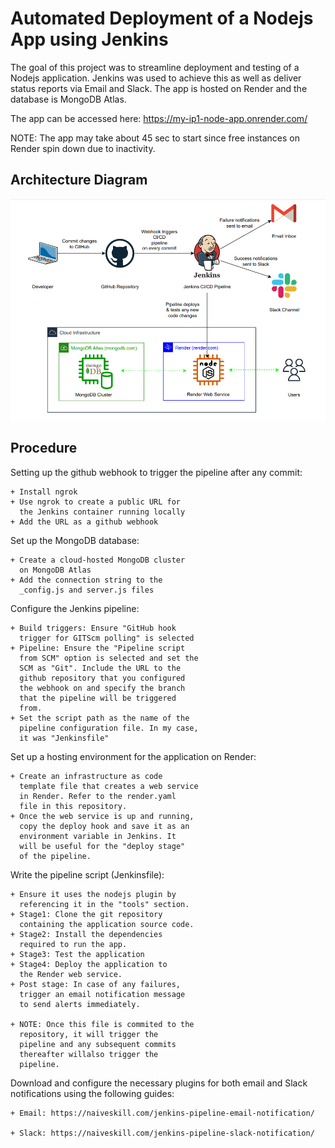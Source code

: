 
# Automated Deployment of a Nodejs App using Jenkins

The goal of this project was to streamline deployment and testing of a Nodejs application. Jenkins was used to achieve this as well as deliver status reports via Email and Slack. The app is hosted on Render and the database is MongoDB Atlas.

The app can be accessed here: https://my-ip1-node-app.onrender.com/

NOTE: The app may take about 45 sec to start since free instances on Render spin down due to inactivity.


## Architecture Diagram

![Diagram](Architecture_Diagram.png)
## Procedure
Setting up the github webhook to trigger   the pipeline after any commit:

    + Install ngrok
    + Use ngrok to create a public URL for
      the Jenkins container running locally
    + Add the URL as a github webhook

Set up the MongoDB database:

    + Create a cloud-hosted MongoDB cluster
      on MongoDB Atlas
    + Add the connection string to the
      _config.js and server.js files

Configure the Jenkins pipeline:

    + Build triggers: Ensure "GitHub hook
      trigger for GITScm polling" is selected
    + Pipeline: Ensure the "Pipeline script
      from SCM" option is selected and set the
      SCM as "Git". Include the URL to the
      github repository that you configured
      the webhook on and specify the branch
      that the pipeline will be triggered
      from.
    + Set the script path as the name of the
      pipeline configuration file. In my case,
      it was "Jenkinsfile"

Set up a hosting environment for the application on Render:

    + Create an infrastructure as code
      template file that creates a web service
      in Render. Refer to the render.yaml
      file in this repository.
    + Once the web service is up and running,
      copy the deploy hook and save it as an
      environment variable in Jenkins. It
      will be useful for the "deploy stage"
      of the pipeline.

Write the pipeline script (Jenkinsfile):

    + Ensure it uses the nodejs plugin by
      referencing it in the "tools" section.
    + Stage1: Clone the git repository
      containing the application source code.
    + Stage2: Install the dependencies
      required to run the app.
    + Stage3: Test the application
    + Stage4: Deploy the application to
      the Render web service.
    + Post stage: In case of any failures,
      trigger an email notification message
      to send alerts immediately.

    + NOTE: Once this file is commited to the
      repository, it will trigger the
      pipeline and any subsequent commits
      thereafter willalso trigger the
      pipeline.

Download and configure the necessary plugins for both email and Slack notifications using the following guides:

    + Email: https://naiveskill.com/jenkins-pipeline-email-notification/

    + Slack: https://naiveskill.com/jenkins-pipeline-slack-notification/



    
